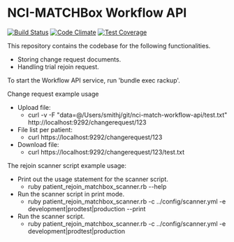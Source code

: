 NCI-MATCHBox Workflow API
=========================
[![Build Status](https://travis-ci.org/CBIIT/nci-match-workflow-api.svg?branch=master)](https://travis-ci.org/CBIIT/nci-match-workflow-api)
[![Code Climate](https://codeclimate.com/github/CBIIT/nci-match-workflow-api/badges/gpa.svg)](https://codeclimate.com/github/CBIIT/nci-match-workflow-api)
[![Test Coverage](https://codeclimate.com/github/CBIIT/nci-match-workflow-api/badges/coverage.svg)](https://codeclimate.com/github/CBIIT/nci-match-workflow-api/coverage)

This repository contains the codebase for the following functionalities.
* Storing change request documents.
* Handling trial rejoin request.

To start the Workflow API service, run 'bundle exec rackup'.

Change request example usage
* Upload file:
  * curl -v -F "data=@/Users/smithj/git/nci-match-workflow-api/test.txt" http://localhost:9292/changerequest/123
* File list per patient:
  * curl https://localhost:9292/changerequest/123
* Download file:
  * curl https://localhost:9292/changerequest/123/test.txt

The rejoin scanner script example usage:
* Print out the usage statement for the scanner script.
  * ruby patient_rejoin_matchbox_scanner.rb --help
* Run the scanner script in print mode.
  * ruby patient_rejoin_matchbox_scanner.rb -c ../config/scanner.yml -e development|prodtest|production --print
* Run the scanner script.
  * ruby patient_rejoin_matchbox_scanner.rb -c ../config/scanner.yml -e development|prodtest|production


